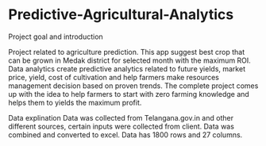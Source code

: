 # Predictive-Agricultural-Analytics
Project goal and introduction

Project related to agriculture prediction. This app suggest best crop that can be grown in Medak district for selected month with the maximum ROI.
Data analytics create predictive analytics related to future yields, market price, yield, cost of cultivation and help farmers make resources management decision based on proven trends.
The complete project comes up with the idea to help farmers to start with zero farming knowledge and helps them to yields the maximum profit.


Data explination
Data was collected from Telangana.gov.in and other different sources, certain inputs were collected from client. Data was combined and converted to excel. Data has 1800 rows and 27 columns.
